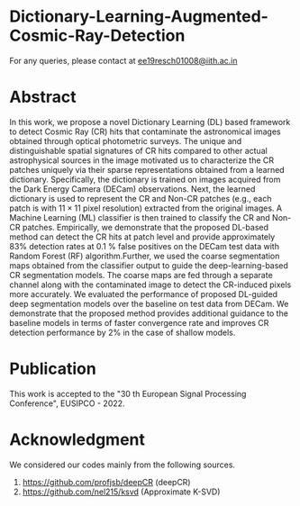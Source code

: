 # Dictionary-Learning-Augmented-Cosmic-Ray-Detection
For any queries, please contact at ee19resch01008@iith.ac.in

# Abstract
In this work, we propose a novel Dictionary Learning (DL) based framework to detect Cosmic Ray (CR) hits that contaminate the astronomical images obtained through optical photometric surveys. The unique and distinguishable spatial signatures of CR hits compared to other actual astrophysical sources in the image motivated us to characterize the CR patches uniquely via their sparse representations obtained from a learned dictionary. Specifically, the dictionary is trained on images acquired from the Dark Energy Camera (DECam) observations. Next, the learned dictionary is used to represent the CR and Non-CR patches (e.g., each patch is with $11 \times 11$ pixel resolution) extracted from the original images. A Machine Learning (ML) classifier is then trained to classify the CR and Non-CR patches. Empirically, we demonstrate that the proposed DL-based method can detect the CR hits at patch level and provide approximately $83\%$ detection rates at 0.1 $\%$ false positives on the DECam test data with Random Forest (RF) algorithm.Further, we used the coarse segmentation maps obtained from the classifier output to guide the deep-learning-based CR segmentation models. The coarse maps are fed through a separate channel along with the contaminated image to detect the CR-induced pixels more accurately. We evaluated the performance of proposed DL-guided deep segmentation models over the baseline on test data from DECam. We demonstrate that the proposed method provides additional guidance to the baseline models in terms of faster convergence rate and improves CR detection performance by $2\%$ in the case of shallow models. 

# Publication
This work is accepted to the "30 th European Signal Processing Conference", EUSIPCO - 2022.

# Acknowledgment
We considered our codes mainly from the following sources.
1. https://github.com/profjsb/deepCR (deepCR)
2. https://github.com/nel215/ksvd (Approximate K-SVD)
